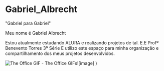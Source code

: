 # Gabriel_Albrecht
"Gabriel para Gabriel"

Meu nome é Gabriel Albrecht

Estou atualmente estudando ALURA e realizando projetos de tal.
E.E Profº Benevento Torres
3º Série E
utilizo este espaço para minha organização e compartilhamento dos meus projetos desenvolvidos.
 
<img src="https://media1.tenor.com/m/TLTaH57NajIAAAAd/the-office.gif" alt="The Office GIF - The Office GIFs"/>![image]
)

